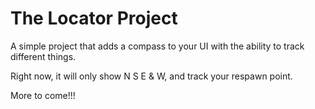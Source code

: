# The Locator Project

A simple project that adds a compass to your UI with the ability to track different things.

Right now, it will only show N S E & W, and track your respawn point.

More to come!!!
